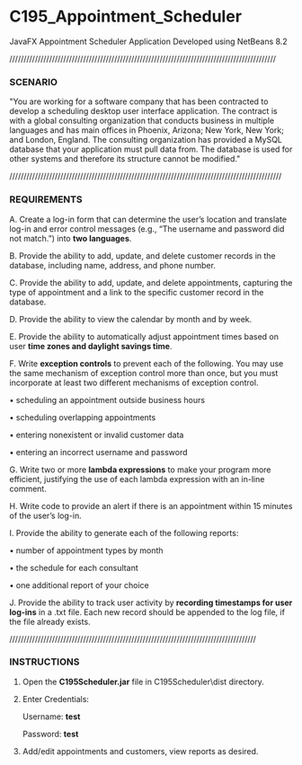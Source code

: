 # C195_Appointment_Scheduler
JavaFX Appointment Scheduler Application
Developed using NetBeans 8.2

//////////////////////////////////////////////////////////////////////////////////////////////

### SCENARIO

"You are working for a software company that has been contracted to develop a scheduling desktop user interface application. 
The contract is with a global consulting organization that conducts business in multiple languages and has main offices in 
Phoenix, Arizona; New York, New York; and London, England. The consulting organization has provided a MySQL database that your 
application must pull data from. The database is used for other systems and therefore its structure cannot be modified."

////////////////////////////////////////////////////////////////////////////////////////////////

### REQUIREMENTS

A.   Create a log-in form that can determine the user’s location and translate log-in and error control messages 
(e.g., “The username and password did not match.”) into **two languages**.

B.   Provide the ability to add, update, and delete customer records in the database, including name, address, and phone number.

C.   Provide the ability to add, update, and delete appointments, capturing the type of appointment and a link to the 
specific customer record in the database.

D.   Provide the ability to view the calendar by month and by week.

E.    Provide the ability to automatically adjust appointment times based on user **time zones and daylight savings time**.

F.   Write **exception controls** to prevent each of the following. You may use the same mechanism of exception control 
more than once, but you must incorporate at least  two different mechanisms of exception control.

•   scheduling an appointment outside business hours

•   scheduling overlapping appointments

•   entering nonexistent or invalid customer data

•   entering an incorrect username and password

G.  Write two or more **lambda expressions** to make your program more efficient, justifying the use of each lambda expression 
with an in-line comment.

H.   Write code to provide an alert if there is an appointment within 15 minutes of the user’s log-in.

I.   Provide the ability to generate each of the following reports:

•   number of appointment types by month

•   the schedule for each consultant

•   one additional report of your choice

J.   Provide the ability to track user activity by **recording timestamps for user log-ins** in a .txt file. 
Each new record should be appended to the log file, if the file already exists.

///////////////////////////////////////////////////////////////////////////////////////

### INSTRUCTIONS

1. Open the **C195Scheduler.jar** file in C195Scheduler\dist directory.

2. Enter Credentials:

    Username: **test**
    
    Password: **test**
    
3. Add/edit appointments and customers, view reports as desired.
